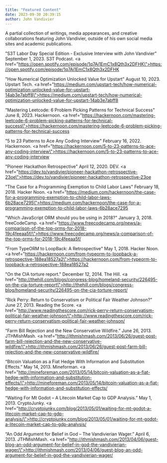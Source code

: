 ```yaml
---
title: "Featured Content"
date: 2023-09-30 20:39:15
author: John Vandivier
---
```




A partial collection of writings, media appearances, and creative collaborations featuring John Vandivier, outside of his own social media sites and academic publications.

\"S3T Labor Day Special Edition - Exclusive Interview with John Vandivier\" September 1, 2023. S3T Podcast. <a href=\"https://open.spotify.com/episode/1q7Ai1EmC1x8Qth3x2DFHK\">https://open.spotify.com/episode/1q7Ai1EmC1x8Qth3x2DFHK</a>

\"How Numerical Optimization Unlocked Value for Upstart\" August 10, 2023. Upstart Tech. <a href=\"https://medium.com/upstart-tech/how-numerical-optimization-unlocked-value-for-upstart-14ab3e7abff8\">https://medium.com/upstart-tech/how-numerical-optimization-unlocked-value-for-upstart-14ab3e7abff8</a>

\"Mastering Leetcode: 6 Problem Picking Patterns for Technical Success\" June 8, 2023. Hackernoon. <a href=\"https://hackernoon.com/mastering-leetcode-6-problem-picking-patterns-for-technical-success\">https://hackernoon.com/mastering-leetcode-6-problem-picking-patterns-for-technical-success</a>

\"5 to 23 Patterns to Ace Any Coding Interview\" February 16, 2022. Hackernoon. <a href=\"https://hackernoon.com/5-to-23-patterns-to-ace-any-coding-interview\">https://hackernoon.com/5-to-23-patterns-to-ace-any-coding-interview</a>

\"Pioneer Hackathon Retrospective\" April 12, 2020. DEV. <a href=\"https://dev.to/vandivier/pioneer-hackathon-retrospective-23oe\">https://dev.to/vandivier/pioneer-hackathon-retrospective-23oe</a>

\"The Case for a Programming Exemption to Child Labor Laws\" February 18, 2018. Hacker Noon. <a href=\"https://medium.com/hackernoon/the-case-for-a-programming-exemption-to-child-labor-laws-6b28ace7295\">https://medium.com/hackernoon/the-case-for-a-programming-exemption-to-child-labor-laws-6b28ace7295</a>

\"Which JavaScript ORM should you be using in 2018?\" January 3, 2018. freeCodeCamp. <a href=\"https://www.freecodecamp.org/news/a-comparison-of-the-top-orms-for-2018-19c4feeaa5f/\">https://www.freecodecamp.org/news/a-comparison-of-the-top-orms-for-2018-19c4feeaa5f/</a>

\"From TypeORM to LoopBack: A Retrospective\" May 1, 2018. Hacker Noon. <a href=\"https://hackernoon.com/from-typeorm-to-loopback-a-retrospective-188ea18527a2\">https://hackernoon.com/from-typeorm-to-loopback-a-retrospective-188ea18527a2</a>

\"On the CIA torture report.\" December 12, 2014. The Hill. <a href=\"http://thehill.com/blogs/congress-blog/homeland-security/226495-on-the-cia-torture-report\">http://thehill.com/blogs/congress-blog/homeland-security/226495-on-the-cia-torture-report/</a>

“Rick Perry: Return to Conservatism or Political Fair Weather Johnson?” June 27, 2013. Reading the Score. <a href=\"http://www.readingthescore.com/rick-perry-return-conservatism-political-fair-weather-johnson/\">http://www.readingthescore.com/rick-perry-return-conservatism-political-fair-weather-johnson/</a>

“Farm Bill Rejection and the New Conservative Wildfire.” June 26, 2013. JTHMishMash. <a href=\"http://jthmishmash.com/2013/06/26/guest-post-farm-bill-rejection-and-the-new-conservative-wildfire/\">http://jthmishmash.com/2013/06/26/guest-post-farm-bill-rejection-and-the-new-conservative-wildfire/</a>

“Bitcoin Valuation as a Fiat Hedge With Information and Substitution Effects.” May 14, 2013. Mineforman. <a href=\"http://mineforeman.com/2013/05/14/bitcoin-valuation-as-a-fiat-hedge-with-information-and-substitution-effects/\">http://mineforeman.com/2013/05/14/bitcoin-valuation-as-a-fiat-hedge-with-information-and-substitution-effects/</a>

“Waiting For Mt Godot – A Litecoin Market Cap to GDP Analysis.” May 1, 2013. CryptoJunky. <a href=\"http://cryptojunky.com/blog/2013/05/01/waiting-for-mt-godot-a-litecoin-market-cap-to-gdp-analysis/\">http://cryptojunky.com/blog/2013/05/01/waiting-for-mt-godot-a-litecoin-market-cap-to-gdp-analysis/</a>

“An Odd Argument for Belief in God – The Vandivierian Wager.” April 6, 2013. JTHMishMash. <a href=\"http://jthmishmash.com/2013/04/06/guest-blog-an-odd-argument-for-belief-in-god-the-vandivierian-wager/\">http://jthmishmash.com/2013/04/06/guest-blog-an-odd-argument-for-belief-in-god-the-vandivierian-wager/</a>